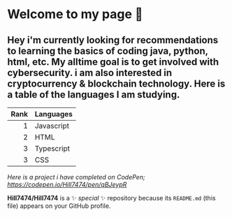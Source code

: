# Welcome to my page 👋


## Hey i'm currently looking for recommendations to learning the basics of coding java, python, html, etc. My alltime goal is to get involved with cybersecurity. i am also interested in cryptocurrency & blockchain technology. Here is a table of the languages I am studying.
| Rank | Languages |
|-----:|-----------|
|     1| Javascript|
|     2| HTML    |
|     3| Typescript       |
|     3| CSS       |

<em> Here is a project i have completed on CodePen; 
https://codepen.io/Hill7474/pen/qBJeypR </em>

**Hill7474/Hill7474** is a ✨ _special_ ✨ repository because its `README.md` (this file) appears on your GitHub profile.


